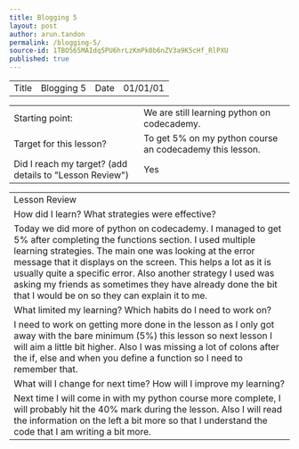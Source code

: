 ```yaml
---
title: Blogging 5
layout: post
author: arun.tandon
permalink: /blogging-5/
source-id: 1TBO565MAIdq5PU6hrLzKmPk0b6nZV3a9K5cHf_RlPXU
published: true
---
```

<table>
  <tr>
    <td>Title</td>
    <td>Blogging 5</td>
    <td>Date</td>
    <td>01/01/01</td>
  </tr>
</table>


<table>
  <tr>
    <td>Starting point:</td>
    <td>We are still learning python on codecademy.</td>
  </tr>
  <tr>
    <td>Target for this lesson?</td>
    <td>To get 5% on my python course an codecademy this lesson.</td>
  </tr>
  <tr>
    <td>Did I reach my target? 
(add details to "Lesson Review")</td>
    <td>Yes</td>
  </tr>
</table>


<table>
  <tr>
    <td>Lesson Review</td>
  </tr>
  <tr>
    <td>How did I learn? What strategies were effective? </td>
  </tr>
  <tr>
    <td>Today we did more of python on codecademy. I managed to get 5% after completing the functions section. I used multiple learning strategies. The main one was looking at the error message that it displays on the screen. This helps a lot as it is usually quite a specific error. Also another strategy I used was asking my friends as sometimes they have already done the bit that I would be on so they can explain it to me.</td>
  </tr>
  <tr>
    <td>What limited my learning? Which habits do I need to work on? </td>
  </tr>
  <tr>
    <td>I need to work on getting more done in the lesson as I only got away with the bare minimum (5%) this lesson so next lesson I will aim a little bit higher. Also I was missing a lot of colons after the if, else and when you define a function so I need to remember that.</td>
  </tr>
  <tr>
    <td>What will I change for next time? How will I improve my learning?</td>
  </tr>
  <tr>
    <td>Next time I will come in with my python course more complete, I will probably hit the 40% mark during the lesson. Also I will read the information on the left a bit more so that I understand the code that I am writing a bit more.</td>
  </tr>
</table>


